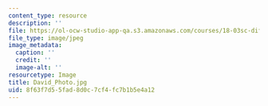 ```yaml
---
content_type: resource
description: ''
file: https://ol-ocw-studio-app-qa.s3.amazonaws.com/courses/18-03sc-differential-equations-fall-2011/8f63f7d55fad8d0c7cf4fc7b1b5e4a12_David_Photo.jpg
file_type: image/jpeg
image_metadata:
  caption: ''
  credit: ''
  image-alt: ''
resourcetype: Image
title: David_Photo.jpg
uid: 8f63f7d5-5fad-8d0c-7cf4-fc7b1b5e4a12
---
```

